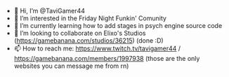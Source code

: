 - 👋 Hi, I’m @TaviGamer44
- 👀 I’m interested in the Friday Night Funkin' Comunity
- 🌱 I’m currently learning how to add stages in psych engine source code
- 💞️ I’m looking to collaborate on Elixo's Studios (https://gamebanana.com/studios/36215) (done :D)
- 📫 How to reach me: https://www.twitch.tv/tavigamer44 / https://gamebanana.com/members/1997938 (those are the only websites you can message me from rn)
